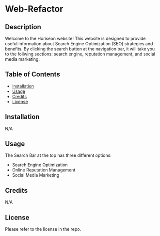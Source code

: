 # Web-Refactor


## Description

Welcome to the Horiseon website! This website is designed to provide useful information about Search Engine Optimization (SEO) strategies and benefits. By clicking the search button at the navigation bar, it will take you to the follwing sections: search engine, reputation management, and social media marketing. 



## Table of Contents
- [Installation](#installation)
- [Usage](#usage)
- [Credits](#credits)
- [License](#license)

## Installation

N/A

## Usage

The Search Bar at the top has three different options:
* Search Engine Optimization
* Online Reputation Management
* Social Media Marketing





   


## Credits

N/A

## License

Please refer to the license in the repo.

